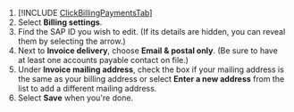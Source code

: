 1. [!INCLUDE [ClickBillingPaymentsTab](./ClickBillingPaymentsTab.md)]
1. Select **Billing settings**.
1. Find the SAP ID you wish to edit. (If its details are hidden, you can reveal them by selecting the arrow.)
1. Next to **Invoice delivery**, choose **Email &amp; postal only**. (Be sure to have at least one accounts payable contact on file.)
1. Under **Invoice mailing address**, check the box if your mailing address is the same as your billing address or select **Enter a new address** from the list to add a different mailing address.
1. Select **Save** when you're done.


